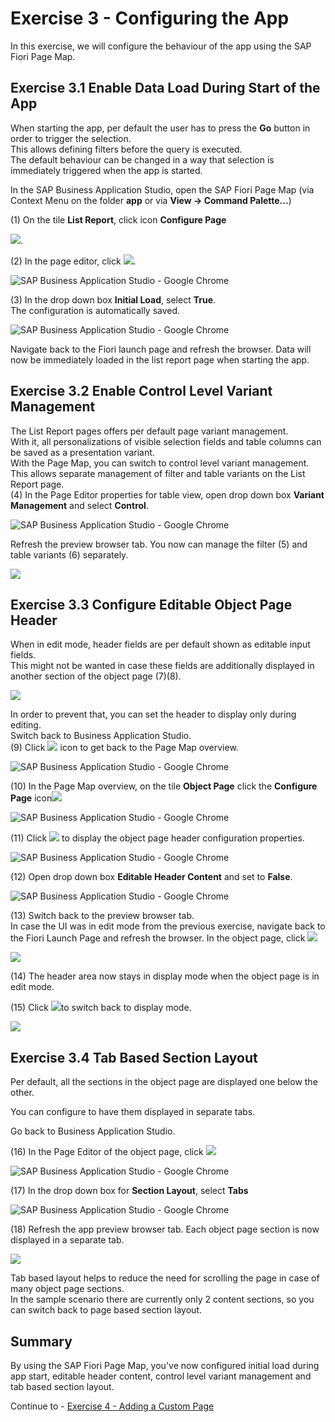 # Exercise 3 - Configuring the App

In this exercise, we will configure the behaviour of the app using the SAP Fiori Page Map.

## Exercise 3.1 Enable Data Load During Start of the App

When starting the app, per default the user has to press the
**Go** button in order to trigger the selection.\
This allows defining filters before the query is executed.\
The default behaviour can be changed in a way that selection is immediately
triggered when the app is started.

In the SAP Business Application Studio, open the SAP Fiori Page Map (via Context Menu on the folder **app** or via **View -> Command Palette...**)

(1) On the tile **List Report**, click icon **Configure
Page**

![](./images/image1.png).

(2) In the page editor, click
![](./images/image4.png).

![SAP Business Application Studio - Google
Chrome](./images/image3.png)

(3) In the drop down box **Initial Load**, select
**True**.\
The configuration is automatically saved.

![SAP Business Application Studio - Google
Chrome](./images/image5.png)

Navigate back to the Fiori launch
page and refresh the browser.
Data will now be immediately loaded in the list report page when starting the app.

## Exercise 3.2 Enable Control Level Variant Management

The List Report pages offers per default page variant management.\
With it, all personalizations of visible selection fields and table columns can be
saved as a presentation variant.\
With the Page Map, you can switch to control level variant management.
This allows separate management of filter and table variants on the List Report page.\
(4) In the Page Editor properties for table view, open drop down box **Variant Management** and select **Control**.

![SAP Business Application Studio - Google
Chrome](./images/image7.png)

Refresh the preview browser tab. You now can manage the filter (5) and table variants (6) separately.

![](./images/image9.png)

## Exercise 3.3 Configure Editable Object Page Header

When in edit mode, header fields are per default shown as editable
input fields.\
This might not be wanted in case these fields are additionally displayed in another section of the object page (7)(8).

![](./images/image10.png)

In order to prevent that, you can set the header to display only during editing.\
Switch back to Business Application Studio.\
(9) Click ![](./images/image12.png) icon to get back to the Page Map overview.

![SAP Business Application Studio - Google
Chrome](./images/image11.png)

(10) In the Page Map overview, on the tile **Object Page** click the **Configure
Page** icon![](./images/image14.png)

![SAP Business Application Studio - Google
Chrome](./images/image13.png)

(11) Click ![](./images/image16.png) to display the object page header configuration properties.

![SAP Business Application Studio - Google
Chrome](./images/image15.png)

(12) Open drop down box **Editable Header Content** and
set to **False**.

![SAP Business Application Studio - Google
Chrome](./images/image17.png)

(13) Switch back to the preview browser tab.\
In case the UI was in edit mode from the previous exercise, navigate back to the Fiori Launch Page and refresh the browser.
In the object page, click ![](./images/image20.png)

![](./images/image19.png)

(14) The header area now stays in display mode when the object page is in edit mode.

(15) Click ![](./images/image22.png)to switch back to display mode.

![](./images/image21.png)

## Exercise 3.4 Tab Based Section Layout

Per default, all the sections in the object page are displayed one
below the other.

You can configure to have them displayed in separate tabs.

Go back to Business Application Studio.

(16) In the Page Editor of the object page, click
![](./images/image24.png)

![SAP Business Application Studio - Google
Chrome](./images/image23.png)

(17) In the drop down box for **Section Layout**, select **Tabs**

![SAP Business Application Studio - Google
Chrome](./images/image25.png)

(18) Refresh the app preview browser tab. Each object page section is
now displayed in a separate tab.

![](./images/image27.png)

Tab based layout helps to reduce the need for scrolling the page in case of many object page sections.\
In the sample scenario there are currently only 2 content sections, so you can switch back to page based section layout.

## Summary

By using the SAP Fiori Page Map, you've now configured initial load during app start, editable header content, control level variant management and tab based section layout.

Continue to - [Exercise 4 - Adding a Custom Page ](../ex4/README.md)
